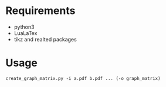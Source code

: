 # Requirements
- python3
- LuaLaTex
- tikz and realted packages

# Usage
`create_graph_matrix.py -i a.pdf b.pdf ... (-o graph_matrix)`
